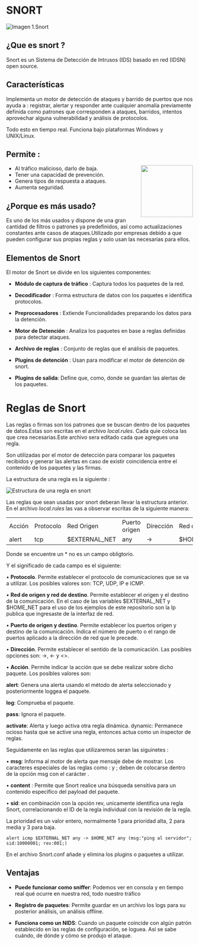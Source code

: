 # SNORT

![Imagen 1.Snort](https://www.stickpng.com/assets/images/586e6b2cc2d41da57a33ca0d.png)


## ¿Que es snort ?

Snort es un Sistema de Detección de Intrusos (IDS) basado en red (IDSN) open source.



## Características

Implementa un motor de detección de ataques y barrido de puertos que nos ayuda a :
registrar, alertar y responder ante cualquier anomalía previamente definida como patrones 
que corresponden a ataques, barridos, intentos aprovechar alguna vulnerabilidad y análisis de protocolos.

Todo esto en tiempo real. Funciona bajo plataformas Windows y UNIX/Linux.


## Permite :



<div><img src="https://encrypted-tbn0.gstatic.com/images?q=tbn%3AANd9GcTS7z52iiwtq8m8pvL_2JSdtvHgSL2sAS4O7pNcG4Wsw2nFv-bz&usqp=CAU" style="float:right;" height="140"/>

* Al tráfico malicioso, darlo de baja. 
* Tener una capacidad de prevención. 
* Genera tipos de respuesta a ataques.
* Aumenta seguridad.
</p> </div>




## ¿Porque es más usado?

Es uno de los más usados y dispone de una gran cantidad de filtros o patrones ya predefinidos, así como actualizaciones constantes ante casos de ataques.Utilizado por empresas debido a que pueden configurar sus propias reglas y solo usan las necesarias para ellos.


## Elementos de Snort

El motor de Snort se divide en los siguientes componentes:

* __Módulo de captura de tráfico__ : 
Captura todos los paquetes de la red.

* __Decodificador__ :
Forma estructura de datos con los paquetes e identifica protocolos.

* __Preprocesadores__ :
 Extiende Funcionalidades preparando los datos para la detención.

* __Motor de Detención__ :
Analiza los paquetes en base a reglas definidas para detectar ataques.

* __Archivo de reglas__ :
 Conjunto de reglas que el análisis de paquetes.

* __Plugins de detención__ :
Usan para modificar el motor de detención de snort.

* __Plugins de salida__:
Define que, como, donde se guardan las alertas de los paquetes.


# Reglas de Snort

Las reglas o firmas son los patrones que se buscan dentro de los paquetes de datos.Estas son escritas en el archivo  _local.rules_.
Cada quie coloca las que crea necesarias.Este archivo sera editado cada que agregues una regla.


Son utilizadas por el motor de detección para comparar los paquetes recibidos y generar 
las alertas en caso de existir coincidencia entre el contenido de los paquetes y las firmas.

La estructura de una regla es la siguiente :

![Estructura de una regla en snort](./11.jpg) 

Las reglas que sean usadas por snort deberan llevar la estructura anterior. En el archivo _local.rules_ las vas a observar escritas de la siguiente manera:

<table class="egt">
<tr>
<td>Acción</td>
<td>Protocolo</td>
<td>Red Origen</td>
<td>Puerto origen</td>
<td>Dirección</td>
<td>Red destino</td>
<td>*Puerto destino</td>
</tr>
<tr>
<td>alert</td>
<td>tcp</td>
<td>$EXTERNAL_NET</td>
<td>any</td>
<td>-></td>
<td>$HOME_NET</td>
<td>53</td>
</tr></table>

Donde se encuentre un  * no es un campo obligtorio.

Y el significado de cada campo es el siguiente:

• __Protocolo__. Permite establecer el protocolo de comunicaciones que se va a utilizar. Los posibles valores son: TCP, UDP, IP e ICMP.

• __Red de origen y red de destino__. Permite establecer el origen y el destino de la
comunicación. En el caso de las variables $EXTERNAL_NET y $HOME_NET para el uso de los ejemplos de este repositorio son la Ip publica que ingresaste de la interfaz de red.

• __Puerto de origen y destino__. Permite establecer los puertos origen y destino de la
comunicación. Indica el número de puerto o el rango de puertos aplicado a la dirección
de red que le precede.

• __Dirección__. Permite establecer el sentido de la comunicación. Las posibles opciones son: ->, <- y <>.

• __Acción__. Permite indicar la acción que se debe realizar sobre dicho paquete. Los posibles valores son:

__alert__: Genera una alerta usando el método de alerta seleccionado y posteriormente
loggea el paquete.

__log__: Comprueba el paquete.

__pass__: Ignora el paquete.

__activate__: Alerta y luego activa otra regla dinámica.
dynamic: Permanece ocioso hasta que se active una regla, entonces actua como un
inspector de reglas.

Seguidamente en las reglas que utilizaremos seran las siguinetes :

• __msg__: Informa al motor de alerta que mensaje debe de mostrar. Los caracteres especiales
de las reglas como : y ; deben de colocarse dentro de la opción msg con el carácter \.

• __content__ : Permite que Snort realice una búsqueda sensitiva para un contenido específico
del payload del paquete.

• __sid__:  en combinación con la opción rev, unicamente identifica una regla Snort,
correlacionando el ID de la regla individual con la revisión de la regla.

La prioridad es un valor entero, normalmente 1 para prioridad alta, 2 para media y 3
para baja.



    alert icmp $EXTERNAL_NET any -> $HOME_NET any (msg:"ping al servidor"; sid:10000001; rev:001;)

En el archivo Snort.conf añade y elimina los plugins o paquetes a utilizar.





















## Ventajas 

* __Puede funcionar como sniffer__:
Podemos ver en consola y en tiempo real qué ocurre en nuestra red, todo nuestro tráfico

* __Registro de paquetes__:
Permite guardar en un archivo los logs para su posterior análisis, un análisis offline.

* __Funciona como un NIDS__:
Cuando un paquete coincide con algún patrón establecido en las reglas de configuración, se loguea. 
Así se sabe cuándo, de dónde y cómo se produjo el ataque.
